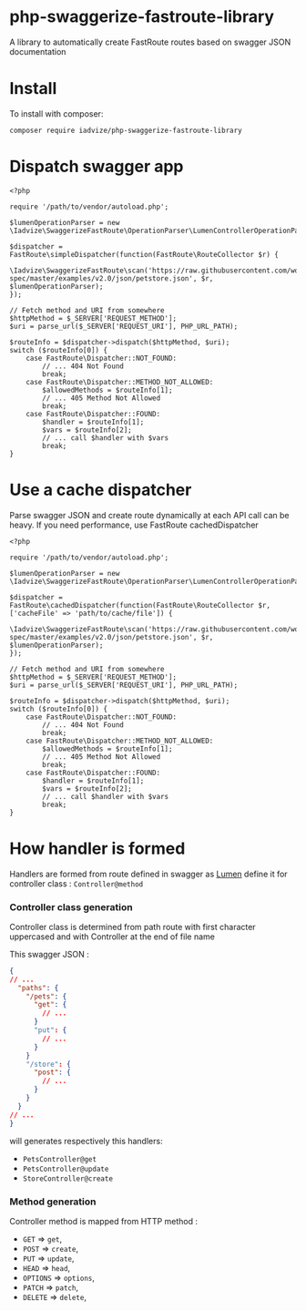 # php-swaggerize-fastroute-library
A library to automatically create FastRoute routes based on swagger JSON documentation
# Install
To install with composer:
```
composer require iadvize/php-swaggerize-fastroute-library
```
# Dispatch swagger app

```
<?php

require '/path/to/vendor/autoload.php';

$lumenOperationParser = new \Iadvize\SwaggerizeFastRoute\OperationParser\LumenControllerOperationParser('Controllers\\Namespace\\');

$dispatcher = FastRoute\simpleDispatcher(function(FastRoute\RouteCollector $r) {
    \Iadvize\SwaggerizeFastRoute\scan('https://raw.githubusercontent.com/wordnik/swagger-spec/master/examples/v2.0/json/petstore.json', $r, $lumenOperationParser);
});

// Fetch method and URI from somewhere
$httpMethod = $_SERVER['REQUEST_METHOD'];
$uri = parse_url($_SERVER['REQUEST_URI'], PHP_URL_PATH);

$routeInfo = $dispatcher->dispatch($httpMethod, $uri);
switch ($routeInfo[0]) {
    case FastRoute\Dispatcher::NOT_FOUND:
        // ... 404 Not Found
        break;
    case FastRoute\Dispatcher::METHOD_NOT_ALLOWED:
        $allowedMethods = $routeInfo[1];
        // ... 405 Method Not Allowed
        break;
    case FastRoute\Dispatcher::FOUND:
        $handler = $routeInfo[1];
        $vars = $routeInfo[2];
        // ... call $handler with $vars
        break;
}
```
# Use a cache dispatcher

Parse swagger JSON and create route dynamically at each API call can be heavy. If you need performance, use FastRoute cachedDispatcher

```
<?php

require '/path/to/vendor/autoload.php';

$lumenOperationParser = new \Iadvize\SwaggerizeFastRoute\OperationParser\LumenControllerOperationParser('Controllers\\Namespace\\');

$dispatcher = FastRoute\cachedDispatcher(function(FastRoute\RouteCollector $r, ['cacheFile' => 'path/to/cache/file']) {
    \Iadvize\SwaggerizeFastRoute\scan('https://raw.githubusercontent.com/wordnik/swagger-spec/master/examples/v2.0/json/petstore.json', $r, $lumenOperationParser);
});

// Fetch method and URI from somewhere
$httpMethod = $_SERVER['REQUEST_METHOD'];
$uri = parse_url($_SERVER['REQUEST_URI'], PHP_URL_PATH);

$routeInfo = $dispatcher->dispatch($httpMethod, $uri);
switch ($routeInfo[0]) {
    case FastRoute\Dispatcher::NOT_FOUND:
        // ... 404 Not Found
        break;
    case FastRoute\Dispatcher::METHOD_NOT_ALLOWED:
        $allowedMethods = $routeInfo[1];
        // ... 405 Method Not Allowed
        break;
    case FastRoute\Dispatcher::FOUND:
        $handler = $routeInfo[1];
        $vars = $routeInfo[2];
        // ... call $handler with $vars
        break;
}
```

# How handler is formed

Handlers are formed from route defined in swagger as [Lumen](http://lumen.laravel.com/docs/routing#named-routes) define it for controller class : `Controller@method`
### Controller class generation

Controller class is determined from path route with first character uppercased and with Controller at the end of file name

This swagger JSON :

```JSON
{
// ...
  "paths": {
    "/pets": {
      "get": {
        // ...
      }
      "put": {
        // ...
      }
    }
    "/store": {
      "post": {
        // ...
      }
    }
  }
// ...
}
```

will generates respectively this handlers:

* `PetsController@get`
* `PetsController@update`
* `StoreController@create`

### Method generation

Controller method is mapped from HTTP method :
* `GET`     => `get`,
* `POST`    => `create`,
* `PUT`     => `update`,
* `HEAD`    => `head`,
* `OPTIONS` => `options`,
* `PATCH`   => `patch`,
* `DELETE`  => `delete`,

